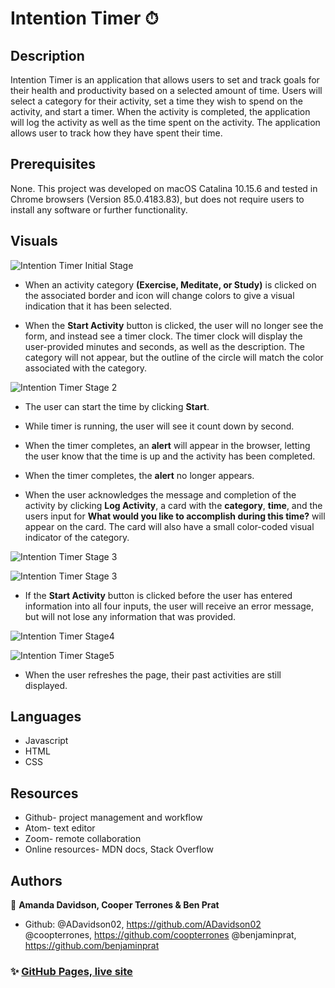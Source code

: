 #  Intention Timer ⏱


## Description
 Intention Timer is an application that allows users to set and track goals for their health and productivity based on a selected amount of time. Users will select a category for their activity, set a time they wish to spend on the activity, and start a timer. When the activity is  completed, the application will log the activity as well as the time spent on the activity. The application allows user to track how they have spent their time.



## Prerequisites
None. This project was developed on macOS Catalina 10.15.6 and tested in Chrome browsers (Version 85.0.4183.83), but does not require users to install any software or further functionality.


## Visuals
![Intention Timer Initial Stage](https://media.giphy.com/media/r16R0tGwAhP7WJzlsw/giphy.gif "Intention Timer Initial Stage")



- When an activity category  **(Exercise,  Meditate, or  Study)** is clicked on the associated border and icon will change colors to give a visual indication that it has been selected.



-   When the  **Start Activity**  button is clicked, the user will no longer see the form, and instead see a timer clock. The timer clock will display the user-provided minutes and seconds, as well as the description. The category will not appear, but the outline of the circle will match the color associated with the category.

![Intention Timer Stage 2](https://media.giphy.com/media/i81SPVUrcdgBtONG7S/giphy.gif "Intention Timer Initial Stage")

-   The user can start the time by clicking  **Start**.
-   While timer is running, the user will see it count down by second.
-   When the timer completes, an **alert** will appear in the browser, letting the user know that the time is up and the activity has been completed.
-   When the timer completes, the  **alert**  no longer appears.

- When the user acknowledges the message and completion of the activity by clicking **Log Activity**, a card with the **category**, **time**, and the users input for **What would you like to accomplish during this time?** will appear on the card. The card will also have a small color-coded visual indicator of the category.

![Intention Timer Stage 3](https://media.giphy.com/media/KYnuQWSF2381p4SOQG/giphy.gif  "Intention Timer Stage 3")


![Intention Timer Stage 3](https://media.giphy.com/media/9HvtKvdf3Nm4kHfBpl/giphy.gif  "Intention Timer Stage 3")

  
- If the  **Start Activity**  button is clicked before the user has entered information into all four inputs, the user will receive an error message, but will not lose any information that was provided.

![Intention Timer Stage4](https://media.giphy.com/media/JGoscarXoopic5syJK/giphy.gif  "Intention Timer Stage 4")


![Intention Timer Stage5](https://media.giphy.com/media/mSMoMLfIxuXw4P61Uy/giphy.gif  "Intention Timer Stage 5")

- When the user refreshes the page, their past activities are still displayed.



## Languages

* Javascript
* HTML
* CSS

## Resources
* Github- project management and workflow
* Atom- text editor
* Zoom- remote collaboration
* Online resources- MDN docs, Stack Overflow





## Authors


👤 **Amanda Davidson, Cooper Terrones & Ben Prat**

* Github:
@ADavidson02, https://github.com/ADavidson02
 @coopterrones, https://github.com/coopterrones
 @benjaminprat, https://github.com/benjaminprat


### ✨ [GitHub Pages, live site](https://coopterrones.github.io/Intention-Timer/)
